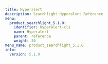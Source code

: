 ```yaml
---
title: Hyperalert
description: Searchlight Hyperalert Reference
menu:
  product_searchlight_5.1.0:
    identifier: hyperalert-cli
    name: Hyperalert
    parent: reference
    weight: 20
menu_name: product_searchlight_5.1.0
info:
  version: 5.1.0
---
```


